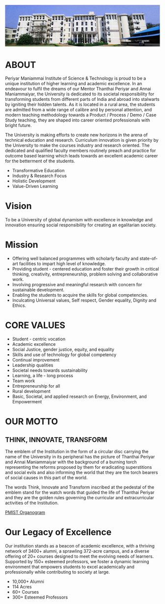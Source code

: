 ![bg-banner](https://raw.githubusercontent.com/pmu-edu-pl/.github/refs/heads/main/bg-banner.jpg)
# ABOUT
Periyar Maniammai Institute of Science & Technology is proud to be a unique institution of higher learning and academic excellence. In an endeavour to fulfil the dreams of our Mentor Thanthai Periyar and Annai Maniammaiyar, the University is dedicated to its societal responsibility for transforming students from different parts of India and abroad into stalwarts by igniting their hidden talents. As it is located in a rural area, the students are admitted from a wide range of calibre and by personal attention, and modern teaching methodology towards a Product / Process / Demo / Case Study teaching, they are shaped into career oriented professionals with bright future.

The University is making efforts to create new horizons in the arena of technical education and research. Curriculum innovation is given priority by the University to make the courses industry and research oriented. The dedicated and qualified faculty members routinely preach and practice for outcome based learning which leads towards an excellent academic career for the betterment of the students.

- Transformative Education
- Industry & Research Focus
- Holistic Development
- Value-Driven Learning

# Vision
To be a University of global dynamism with excellence in knowledge and innovation ensuring social responsibility for creating an egalitarian society.

# Mission
- Offering well balanced programmes with scholarly faculty and state-of-art facilities to impart high level of knowledge.
- Providing student - centered education and foster their growth in critical thinking, creativity, entrepreneurship, problem solving and collaborative work.
- Involving progressive and meaningful research with concern for sustainable development.
- Enabling the students to acquire the skills for global competencies.
- Inculcating Universal values, Self respect, Gender equality, Dignity and Ethics.

# CORE VALUES
- Student - centric vocation
- Academic excellence
- Social Justice, gender justice, equity, and equality
- Skills and use of technology for global competency
- Continual improvement
- Leadership qualities
- Societal needs towards sustainability
- Learning, a life - long process
- Team work
- Entrepreneurship for all
- Rural development
- Basic, Societal, and applied research on Energy, Environment, and Empowerment

# OUR MOTTO
## THINK, INNOVATE, TRANSFORM
The emblem of the Institution in the form of a circular disc carrying the name of the University in its peripheral has the picture of Thanthai Periyar and Annai Maniammaiyar with the background of a burning torch representing the reforms proposed by them for eradicating superstitions and social evils and also informing the world that they are the torch bearers of social causes in this part of the world.

The words Think, Innovate and Transform inscribed at the pedestal of the emblem stand for the watch words that guided the life of Thanthai Periyar and they are the golden rules governing the curricular and extracurricular activities of the Institution.

[PMIST Organogram](https://raw.githubusercontent.com/pmu-edu-pl/.github/refs/heads/main/organogram.pdf)

# Our Legacy of Excellence
Our institution stands as a beacon of academic excellence, with a thriving network of 3400+ alumni, a sprawling 372-acre campus, and a diverse offering of 20+ courses designed to meet the evolving needs of learners. Supported by 150+ esteemed professors, we foster a dynamic learning environment that empowers students to excel academically and professionally while contributing to society at large.

- 10,000+ Alumni
- 114 Acres
- 60+ Courses
- 300+ Esteemed Professors

